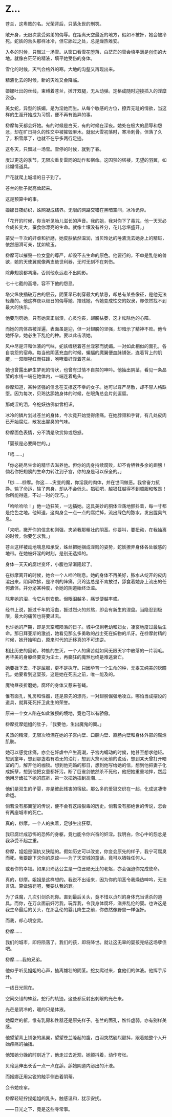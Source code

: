 # Z…

苍兰，这卑贱的名。光荣背后，只落永世的刑罚。

敞开身，无限次蒙受弟弟的侮辱。在距离天空最近的地方，假如不被奸，她会被冷死。蛇妖的舌头那样冰冷，但它舔过之处，总是燥热难安。

入冬的时候，只飘过一场雪。从窗口看雪花堕落，白茫茫的雪会填平满是创伤的大地。就像白茫茫的精液，填平她受伤的身体。

雪化的时候，天气会格外的寒。大地的沟壑又再现出来。

精液化去的时候，新的灾难又会降临。

姬娜吐出的丝线，束缚着苍兰，摊开双腿，无从动弹。定格成随时迎接插入的淫糜姿态。

美女蛇，异型的妖媚，是为淫她而生。从每个敏感的方位，撩弄无耻的情欲，当这样的生涯开始成为习惯，便不再有诡异的事。

桫摩每天都会奸她。有的时候是白天，有的时候在深夜。她处在极大的屈辱和怨忿，却在旷日持久的性交中被摧毁麻木。就似大雪初落时，寒冷刺骨。但落了久了，积雪厚了，也就不在乎多两行足迹。

这冬天，只飘过一场雪。雪停的时候，就到了春。

度过更迭的季节，无限次重复雷同的动作和宿命。这囚禁的塔楼，无望的羽翼，如此煽情道具。

尸花就爬上城墙的日子到了。

苍兰的肚子就高耸起来。

这是预算中的事。

姬娜日夜纺织，蛛网凝成结界。无限的网路交错在黑暗空间，冰冷诡异。

「花开的时候，你当听见胎儿滋长的声音。我的姐，我对你下了毒咒，他一天天必会成长变大，蚕食你漂亮的生命。就像土壤没有养分，花儿怎堪盛开。」

蒙受一千次的奸虐和折磨，她皮肤依然温润，当贝玲达的唾液洗去她身上的精斑，依然细滑可亲，犹如软玉。

桫摩可以摧毁一位女皇的尊严，却毁不去生命的原色。他要行的，不单是乱伦的兽欲，她的天使翼就像两支绝世利器，无时无刻不在刺伤。

除非翅膀都凋痿，否则他永远走不出阴影。

七十七截的高塔，容不下他的怨忌。

塔尖纵使插破万古的层云，阴茎早已刺穿最大的禁忌，却总有某些像征，是他无法轻蔑的。他这样夜以继日的侮辱她、摧残她，令她变成性交的奴隶，却依然找不到最大的快乐。

他要刑罚她，只有她真正崩溃，心灵沦丧，翅膀枯萎，这才祛除他的心障。

而她的肉体虽被淫遍，表面虽是迎，但一对翅膀的坚强，却暗示了精神不败。他令她怀孕，她必生下乱伦的种。要以此击溃她。

风中尽是汗和体液的气味，蛇妖缠绕着苍兰淫邪而妩媚。一对如此相似的面孔，各自哀怨的宿命。每当他阴茎充血的时候，蝙蝠的魔翼便血脉铺张，连着背上的肌腱，一双眼猩红而狂躁，咆哮着奸淫着苍兰。

她也曾露出醉生梦死的情状，也曾有过情不自禁的呻吟。他抽出阴茎，看见一条晶莹的水线一端在她体内，一端连着龟头。

桫摩知道，某种坚强的信念在支撑这不幸的女子。她可以尊严尽散，却不容人格跌堕。因为每次，贝玲达舔她身体的时候，在眼角总会片刻逗留。

那咸涩的泪，令蛇妖彷佛似曾相识。

冰冷的鳞片划过苍兰的身体，今次竟开始觉得疼痛。在她脖颈和手臂，有几处皮肉已开始腐烂，散发出腥臭的气味。

桫摩面色表情，分不清是欣赏抑或怨怒。

「婴孩是必要降世的。」

「唔……」

「你必耗尽生命的精华去滋养他。但你的肉身持续腐败，却不肯牺牲多余的翅膀！倘若你把翅膀的生命力转注到子宫，你的身是可以保全的。」

「桫……桫摩。你这……灾变的魔，你淫我的肉体，并在世间做恶。我曾奋力抗挣。输了命运，输了肉身，却从不会低头。猖狂吧，越猖狂越得不到顺服和敬畏！你所能得逞，不过一时的淫巧。」

「哈哈哈哈！」他一边狂笑，一边插她。这具美妙的胴体淫荡地颤抖着，每一寸都是绝色之地。他知道，这肉身会一点一点的腐烂掉，流出绿色的脓水，发出腥臭气息。

「来吧，撇开你的信念和刚强，夹紧我那粗壮的阴茎。你要叫，要扭动，在我抽离的时候，你要乞求我。」

苍兰这样被动地喘息和承受，蛛丝把她捆成淫贱的姿势，蛇妖撩弄身体各处敏感的地带。在她被奸淫的时刻，是别无选择的。

身体一天天的腐烂变坏，小腹也渐渐隆起了。

在桫摩离开的时候，她会一个人呻吟喘息。她的身体不再美好，脓水从绽开的皮肉溢出来，阴风吹拂，是冷冽的阵痛。贝玲达总是不肯放过，舔食着她身上流出的任何液体。并分泌某种度，令她的阴道始终泛滥。

除非她的泪，令它片刻安歇。但眼泪越多，痛觉便越丰盛。

经书上说，捱过千年的浴血，捱过烈火的煎熬，即会有新生的涅盘。当隐忍到极限，最大的痛苦也将要过去。

也许她的产期，即是天空城陨落的日子。城中仅剩老幼和妇女，凄哀地度过最后生命。那日拜亚斯的激战，她看见那么多勇敢的战士死在妖物的爪牙。在桫摩射精的时候，她开始明白，原来时代的迁移真的不可违逆。

相比历史的回轮，种族的生灭，一个人的痛苦就如同无限天宇中散落的一片羽毛。再华美的身躯终要变为尘土，再癫狂的魔煞也终是难逃衰亡。

她要捱下去，不是屈服，更不是执守。只因孕育一个生命的种，无辜又纯美的灰瞳孔。她要看到这婴孩，这是她在死去之前，唯一能及的。

魔物昼夜折磨她，腐坏的身体又惹来苍蝇。

惟有面孔，乳房和性器，还是原先的漂亮，一对翅膀倔强地凌立。哪怕当成摆设的道具，就算死死扞卫此生的荣誉。

原来一个女人陷在如此狼狈的境地，竟也可以有骄傲。

桫摩抚摩姐姐的肚子，「我要他，生出魔鬼的翼。」

炙热的精液，无限次喷洒在她的子宫内壁、口腔内壁、直肠内壁和身体外部的腐烂肌肤。

她可以感觉疼痛，亦会在奸虐中产生高潮，子宫内蠕动的时候，她甚至想求他轻。想到童年，想到那盏若有若无的油灯，想到大祭司死前的说话，想到某天曾打开暗室的门，解开他的枷锁。想到他完婚的那日，想到他写给她的信，想到他把妻子化成妖孽，想到他把女童都奸污。断了巨雀剑依然杀不死他，他把她重重地摔，然后他用牙齿拉下她的底裤，第一次把她插到高潮……

他们是双生的孑婴，亦是彼此残害的宿敌。那么多的爱狠交织在一起，化成这凄惨命运。

倘若没有那翼望的传说，便不会有这段狠毒的历史。倘若没有那绝世的传说，怎会有两座城市的死亡。

真的，桫摩。一个人的执着，足够生出狂孽。

我已腐烂成恐怖的恐怖的身躯，竟也能令你兴奋的奸淫。我明白，你心中的怨忿是我承受不起之重。

桫摩，姐姐是偏执又狭隘的。假如历史可以改变，你变会原先的样子，我宁可腐臭而死。我要跪下求你的原谅——为了天空城的童话，竟可以牺牲任何人。

或者你的幸福。如果贝玲达公主是一位丑陋无比的老妪，亦会强迫你完成使命。

真的，桫摩。姐姐是这样想的。我说不出话来，因为你的阴茎令我燥热呻吟，无法言语。算做惩罚吧，我要认我的罪。

为了诛魔，几次引剑杀死你。直到最后关头，竟不惜以贞烈的身体充当诱杀的道具。而你，在万众面前奸污我，玩弄我，令我身体腐坏，滋养乱伦的婴。也许这是我生命最后的关头，在那乱伦的婴儿降生之前，你依然像野兽一样强奸。

而我，却心境空灵。

桫摩……

我们的城市，即将陨落了。我们的孩，即将降世。就让这无辜的婴孩完结这场孽债吧。

桫摩……我的兄弟。

他似乎听见姐姐的心声，抽离雄壮的阴茎。蛇女爬过来，食他们的体液。他挥手斥开。

一线日光照在。

空间交错的蛛丝，蛇行的轨迹。这些都反射出刺眼的光芒来。

光芒是阴冷的，暖的只是体液。

她糜烂的躯，惟有乳房和性器还是原先样子。苍兰的面孔，憔悴虚弱，亦有别样美感。

他望望背上铺张的黑翼，望望苍兰隆起的腹，白羽突然剧烈颤抖，跟着她整个人开始疼痛的抽搐。

他知她分娩的时刻近了，他走过去近观，她颤抖着，动作夸张。

贝玲达伸出长舌一点一点在舔。舔她阴道内泌出的汁液。

而姬娜正用尖锐的触手侧击着阴蒂。

会令她痉挛。

桫摩轻轻拧捏姐姐的乳头，触感温和，犹示安抚。

——日光之下，竟是这些寻常事。


